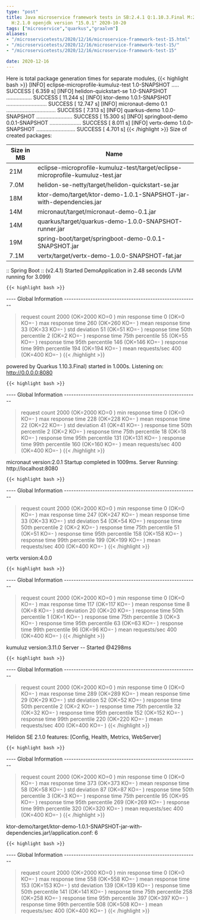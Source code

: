 ```yaml
---
type: "post"
title: Java microservice framework tests in SB:2.4.1 Q:1.10.3.Final M:2.2.1 V:4.0.0
  H:2.1.0 openjdk version "15.0.1" 2020-10-20
tags: ["microservice","quarkus","graalvm"]
aliases:
- "/microservicetests/2020/12/16/microservice-framework-test-15.html"
- "/microservicetests/2020/12/16/microservice-framework-test-15/"
- "/microservicetests/2020/12/16/microservice-framework-test-15"

date: 2020-12-16
---
```

 
Here is total package generation times for separate modules,
{{< highlight bash >}}
[INFO] eclipse-microprofile-kumuluz-test 1.0-SNAPSHOT ..... SUCCESS [  6.359 s]
[INFO] helidon-quickstart-se 1.0-SNAPSHOT ................. SUCCESS [ 11.244 s]
[INFO] ktor-demo 1.0.1-SNAPSHOT ........................... SUCCESS [ 12.747 s]
[INFO] micronaut-demo 0.1 ................................. SUCCESS [  7.313 s]
[INFO] quarkus-demo 1.0.0-SNAPSHOT ........................ SUCCESS [ 15.300 s]
[INFO] springboot-demo 0.0.1-SNAPSHOT ..................... SUCCESS [  8.011 s]
[INFO] vertx-demo 1.0.0-SNAPSHOT .......................... SUCCESS [  4.701 s]
{{< /highlight >}}
Size of created packages:

| Size in MB |  Name |
|------------|-------|
| 21M | eclipse-microprofile-kumuluz-test/target/eclipse-microprofile-kumuluz-test.jar |
| 7.0M | helidon-se-netty/target/helidon-quickstart-se.jar |
| 18M | ktor-demo/target/ktor-demo-1.0.1-SNAPSHOT-jar-with-dependencies.jar |
| 14M | micronaut/target/micronaut-demo-0.1.jar |
| 14M | quarkus/target/quarkus-demo-1.0.0-SNAPSHOT-runner.jar |
| 19M | spring-boot/target/springboot-demo-0.0.1-SNAPSHOT.jar |
| 7.1M | vertx/target/vertx-demo-1.0.0-SNAPSHOT-fat.jar |


:: Spring Boot :: (v2.4.1) Started DemoApplication in 2.48 seconds (JVM running for 3.099)

    {{< highlight bash >}}
---- Global Information --------------------------------------------------------
> request count                                       2000 (OK=2000   KO=0     )
> min response time                                      0 (OK=0      KO=-     )
> max response time                                    260 (OK=260    KO=-     )
> mean response time                                    33 (OK=33     KO=-     )
> std deviation                                         51 (OK=51     KO=-     )
> response time 50th percentile                          2 (OK=2      KO=-     )
> response time 75th percentile                         55 (OK=55     KO=-     )
> response time 95th percentile                        146 (OK=146    KO=-     )
> response time 99th percentile                        194 (OK=194    KO=-     )
> mean requests/sec                                    400 (OK=400    KO=-     )
{{< /highlight >}}

powered by Quarkus 1.10.3.Final) started in 1.000s. Listening on: http://0.0.0.0:8080

    {{< highlight bash >}}
---- Global Information --------------------------------------------------------
> request count                                       2000 (OK=2000   KO=0     )
> min response time                                      0 (OK=0      KO=-     )
> max response time                                    228 (OK=228    KO=-     )
> mean response time                                    22 (OK=22     KO=-     )
> std deviation                                         41 (OK=41     KO=-     )
> response time 50th percentile                          2 (OK=2      KO=-     )
> response time 75th percentile                         18 (OK=18     KO=-     )
> response time 95th percentile                        131 (OK=131    KO=-     )
> response time 99th percentile                        160 (OK=160    KO=-     )
> mean requests/sec                                    400 (OK=400    KO=-     )
{{< /highlight >}}

micronaut version:2.0.1 Startup completed in 1009ms. Server Running: http://localhost:8080

    {{< highlight bash >}}
---- Global Information --------------------------------------------------------
> request count                                       2000 (OK=2000   KO=0     )
> min response time                                      0 (OK=0      KO=-     )
> max response time                                    247 (OK=247    KO=-     )
> mean response time                                    33 (OK=33     KO=-     )
> std deviation                                         54 (OK=54     KO=-     )
> response time 50th percentile                          2 (OK=2      KO=-     )
> response time 75th percentile                         51 (OK=51     KO=-     )
> response time 95th percentile                        158 (OK=158    KO=-     )
> response time 99th percentile                        199 (OK=199    KO=-     )
> mean requests/sec                                    400 (OK=400    KO=-     )
{{< /highlight >}}

vertx version:4.0.0

    {{< highlight bash >}}
---- Global Information --------------------------------------------------------
> request count                                       2000 (OK=2000   KO=0     )
> min response time                                      0 (OK=0      KO=-     )
> max response time                                    117 (OK=117    KO=-     )
> mean response time                                     8 (OK=8      KO=-     )
> std deviation                                         20 (OK=20     KO=-     )
> response time 50th percentile                          1 (OK=1      KO=-     )
> response time 75th percentile                          3 (OK=3      KO=-     )
> response time 95th percentile                         63 (OK=63     KO=-     )
> response time 99th percentile                         96 (OK=96     KO=-     )
> mean requests/sec                                    400 (OK=400    KO=-     )
{{< /highlight >}}

kumuluz version:3.11.0 Server -- Started @4298ms

    {{< highlight bash >}}
---- Global Information --------------------------------------------------------
> request count                                       2000 (OK=2000   KO=0     )
> min response time                                      0 (OK=0      KO=-     )
> max response time                                    289 (OK=289    KO=-     )
> mean response time                                    29 (OK=29     KO=-     )
> std deviation                                         52 (OK=52     KO=-     )
> response time 50th percentile                          2 (OK=2      KO=-     )
> response time 75th percentile                         32 (OK=32     KO=-     )
> response time 95th percentile                        152 (OK=152    KO=-     )
> response time 99th percentile                        220 (OK=220    KO=-     )
> mean requests/sec                                    400 (OK=400    KO=-     )
{{< /highlight >}}

Helidon SE 2.1.0 features: [Config, Health, Metrics, WebServer]

    {{< highlight bash >}}
---- Global Information --------------------------------------------------------
> request count                                       2000 (OK=2000   KO=0     )
> min response time                                      0 (OK=0      KO=-     )
> max response time                                    373 (OK=373    KO=-     )
> mean response time                                    58 (OK=58     KO=-     )
> std deviation                                         87 (OK=87     KO=-     )
> response time 50th percentile                          3 (OK=3      KO=-     )
> response time 75th percentile                         95 (OK=95     KO=-     )
> response time 95th percentile                        269 (OK=269    KO=-     )
> response time 99th percentile                        320 (OK=320    KO=-     )
> mean requests/sec                                    400 (OK=400    KO=-     )
{{< /highlight >}}

ktor-demo/target/ktor-demo-1.0.1-SNAPSHOT-jar-with-dependencies.jar!/application.conf: 6

    {{< highlight bash >}}
---- Global Information --------------------------------------------------------
> request count                                       2000 (OK=2000   KO=0     )
> min response time                                      0 (OK=0      KO=-     )
> max response time                                    558 (OK=558    KO=-     )
> mean response time                                   153 (OK=153    KO=-     )
> std deviation                                        139 (OK=139    KO=-     )
> response time 50th percentile                        141 (OK=141    KO=-     )
> response time 75th percentile                        258 (OK=258    KO=-     )
> response time 95th percentile                        397 (OK=397    KO=-     )
> response time 99th percentile                        508 (OK=508    KO=-     )
> mean requests/sec                                    400 (OK=400    KO=-     )
{{< /highlight >}}

